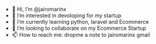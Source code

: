 - 👋 Hi, I’m @jairomarinx
- 👀 I’m interested in devoloping for my startup
- 🌱 I’m currently learning python, laravel and Ecommerce
- 💞️ I’m looking to collaborate on my Ecommerce Startup
- 📫 How to reach me: dropme a note to jairomarinx gmail

<!---
jairomarinx/jairomarinx is a ✨ special ✨ repository because its `README.md` (this file) appears on your GitHub profile.
You can click the Preview link to take a look at your changes.
--->
